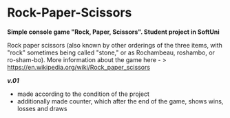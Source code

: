 # Rock-Paper-Scissors
**Simple console game "Rock, Paper, Scissors".  Student project in SoftUni**

Rock paper scissors (also known by other orderings of the three items, with "rock" sometimes being called "stone," or as Rochambeau, roshambo, or ro-sham-bo). More information about the game here - > https://en.wikipedia.org/wiki/Rock_paper_scissors

***v.01***

- made according to the condition of the project
- additionally made counter, which after the end of the game, shows wins, losses and draws
